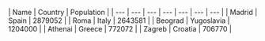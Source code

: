 | Name | Country | Population |
| --- | --- | --- | --- | --- | --- | --- |
| Madrid | Spain | 2879052 |
| Roma | Italy | 2643581 |
| Beograd | Yugoslavia | 1204000 |
| Athenai | Greece | 772072 |
| Zagreb | Croatia | 706770 |
